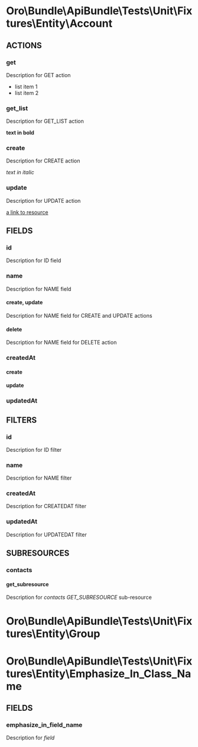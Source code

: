 # Oro\Bundle\ApiBundle\Tests\Unit\Fixtures\Entity\Account

## ACTIONS

### get

Description for GET action

- list item 1
- list item 2

### get_list

Description for GET_LIST action

**text in bold**

### create

Description for CREATE action

_text in italic_

### update

Description for UPDATE action

[a link to resource](http://localhost.com)

## FIELDS

### id

Description for ID field

### name

Description for NAME field

#### create, update

Description for NAME field for CREATE and UPDATE actions

#### delete

Description for NAME field for DELETE action

### createdAt

#### create

#### update

### updatedAt

## FILTERS

### id

Description for ID filter

### name

Description for NAME filter

### createdAt

Description for CREATEDAT filter

### updatedAt

Description for UPDATEDAT filter

## SUBRESOURCES

### contacts

#### get_subresource

Description for *contacts GET_SUBRESOURCE* sub-resource

# Oro\Bundle\ApiBundle\Tests\Unit\Fixtures\Entity\Group

# Oro\Bundle\ApiBundle\Tests\Unit\Fixtures\Entity\Emphasize_In_Class_Name

## FIELDS

### emphasize_in_field_name

Description for _field_
